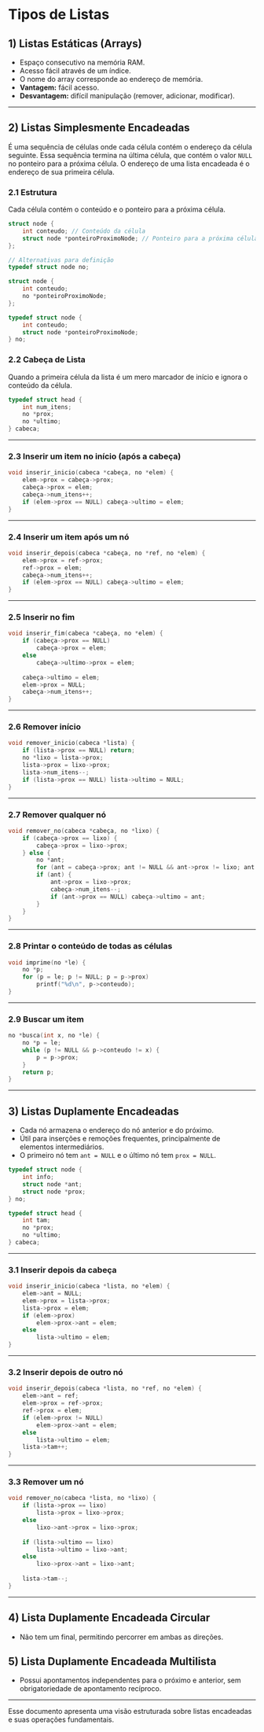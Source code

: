 # Tipos de Listas 

## 1) Listas Estáticas (Arrays)
- Espaço consecutivo na memória RAM.
- Acesso fácil através de um índice.
- O nome do array corresponde ao endereço de memória.
- **Vantagem:** fácil acesso.
- **Desvantagem:** difícil manipulação (remover, adicionar, modificar).

---

## 2) Listas Simplesmente Encadeadas
É uma sequência de células onde cada célula contém o endereço da célula seguinte. Essa sequência termina na última célula, que contém o valor `NULL` no ponteiro para a próxima célula. O endereço de uma lista encadeada é o endereço de sua primeira célula.

### 2.1 Estrutura
Cada célula contém o conteúdo e o ponteiro para a próxima célula.

```cpp
struct node {
    int conteudo; // Conteúdo da célula
    struct node *ponteiroProximoNode; // Ponteiro para a próxima célula
};

// Alternativas para definição
typedef struct node no;

struct node {
    int conteudo;
    no *ponteiroProximoNode;
};

typedef struct node {
    int conteudo;
    struct node *ponteiroProximoNode;
} no;
```

### 2.2 Cabeça de Lista
Quando a primeira célula da lista é um mero marcador de início e ignora o conteúdo da célula.

```cpp
typedef struct head {
    int num_itens;
    no *prox;
    no *ultimo;
} cabeca;
```

---

### 2.3 Inserir um item no início (após a cabeça)
```cpp
void inserir_inicio(cabeca *cabeça, no *elem) {
    elem->prox = cabeça->prox;
    cabeça->prox = elem;
    cabeça->num_itens++;
    if (elem->prox == NULL) cabeça->ultimo = elem;
}
```

---

### 2.4 Inserir um item após um nó
```cpp
void inserir_depois(cabeca *cabeça, no *ref, no *elem) {
    elem->prox = ref->prox;
    ref->prox = elem;
    cabeça->num_itens++;
    if (elem->prox == NULL) cabeça->ultimo = elem;
}
```

---

### 2.5 Inserir no fim
```cpp
void inserir_fim(cabeca *cabeça, no *elem) {
    if (cabeça->prox == NULL)
        cabeça->prox = elem;
    else
        cabeça->ultimo->prox = elem;
    
    cabeça->ultimo = elem;
    elem->prox = NULL;
    cabeça->num_itens++;
}
```

---

### 2.6 Remover início
```cpp
void remover_inicio(cabeca *lista) {
    if (lista->prox == NULL) return;
    no *lixo = lista->prox;
    lista->prox = lixo->prox;
    lista->num_itens--;
    if (lista->prox == NULL) lista->ultimo = NULL;
}
```

---

### 2.7 Remover qualquer nó
```cpp
void remover_no(cabeca *cabeça, no *lixo) {
    if (cabeça->prox == lixo) {
        cabeça->prox = lixo->prox;
    } else {
        no *ant;
        for (ant = cabeça->prox; ant != NULL && ant->prox != lixo; ant = ant->prox);
        if (ant) {
            ant->prox = lixo->prox;
            cabeça->num_itens--;
            if (ant->prox == NULL) cabeça->ultimo = ant;
        }
    }
}
```

---

### 2.8 Printar o conteúdo de todas as células
```cpp
void imprime(no *le) {
    no *p;
    for (p = le; p != NULL; p = p->prox)
        printf("%d\n", p->conteudo);
}
```

---

### 2.9 Buscar um item
```cpp
no *busca(int x, no *le) {
    no *p = le;
    while (p != NULL && p->conteudo != x) {
        p = p->prox;
    }
    return p;
}
```

---

## 3) Listas Duplamente Encadeadas
- Cada nó armazena o endereço do nó anterior e do próximo.
- Útil para inserções e remoções frequentes, principalmente de elementos intermediários.
- O primeiro nó tem `ant = NULL` e o último nó tem `prox = NULL`.

```cpp
typedef struct node {
    int info;
    struct node *ant;
    struct node *prox;
} no;

typedef struct head {
    int tam;
    no *prox;
    no *ultimo;
} cabeca;
```

---

### 3.1 Inserir depois da cabeça
```cpp
void inserir_inicio(cabeca *lista, no *elem) {
    elem->ant = NULL;
    elem->prox = lista->prox;
    lista->prox = elem;
    if (elem->prox)
        elem->prox->ant = elem;
    else
        lista->ultimo = elem;
}
```

---

### 3.2 Inserir depois de outro nó
```cpp
void inserir_depois(cabeca *lista, no *ref, no *elem) {
    elem->ant = ref;
    elem->prox = ref->prox;
    ref->prox = elem;
    if (elem->prox != NULL)
        elem->prox->ant = elem;
    else
        lista->ultimo = elem;
    lista->tam++;
}
```

---

### 3.3 Remover um nó
```cpp
void remover_no(cabeca *lista, no *lixo) {
    if (lista->prox == lixo)
        lista->prox = lixo->prox;
    else
        lixo->ant->prox = lixo->prox;
    
    if (lista->ultimo == lixo)
        lista->ultimo = lixo->ant;
    else
        lixo->prox->ant = lixo->ant;
    
    lista->tam--;
}
```

---

## 4) Lista Duplamente Encadeada Circular
- Não tem um final, permitindo percorrer em ambas as direções.

## 5) Lista Duplamente Encadeada Multilista
- Possui apontamentos independentes para o próximo e anterior, sem obrigatoriedade de apontamento recíproco.

---

Esse documento apresenta uma visão estruturada sobre listas encadeadas e suas operações fundamentais.

